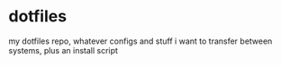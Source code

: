 # dotfiles
my dotfiles repo, whatever configs and stuff i want to transfer between systems, plus an install script
